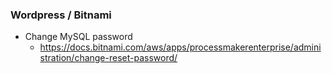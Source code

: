### Wordpress / Bitnami

- Change MySQL password 
    - <https://docs.bitnami.com/aws/apps/processmakerenterprise/administration/change-reset-password/>


